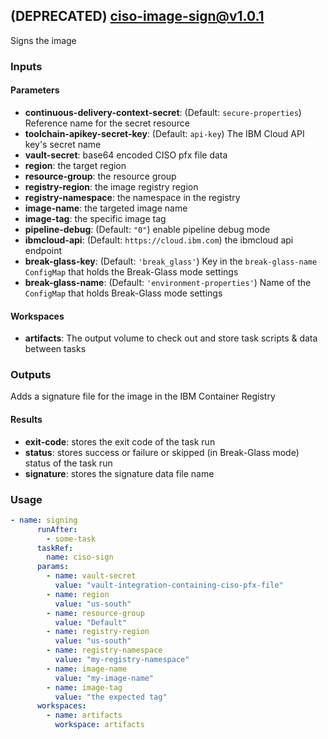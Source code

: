 ## (DEPRECATED) ciso-image-sign@v1.0.1
Signs the image

### Inputs

#### Parameters

- **continuous-delivery-context-secret**: (Default: `secure-properties`) Reference name for the secret resource
- **toolchain-apikey-secret-key**: (Default: `api-key`) The IBM Cloud API key's secret name
- **vault-secret**: base64 encoded CISO pfx file data
- **region**: the target region
- **resource-group**: the resource group
- **registry-region**: the image registry region
- **registry-namespace**: the namespace in the registry
- **image-name**: the targeted image name
- **image-tag**: the specific image tag
- **pipeline-debug**: (Default: `"0"`) enable pipeline debug mode
- **ibmcloud-api**: (Default: `https://cloud.ibm.com`) the ibmcloud api endpoint
- **break-glass-key**: (Default: `'break_glass'`) Key in the `break-glass-name` `ConfigMap` that holds the Break-Glass mode settings
- **break-glass-name**: (Default: `'environment-properties'`) Name of the `ConfigMap` that holds Break-Glass mode settings

#### Workspaces

- **artifacts**: The output volume to check out and store task scripts & data between tasks

### Outputs
Adds a signature file for the image in the IBM Container Registry

#### Results
- **exit-code**: stores the exit code of the task run
- **status**: stores success or failure or skipped (in Break-Glass mode) status of the task run
- **signature**: stores the signature data file name
### Usage

```yaml
- name: signing
      runAfter:
        - some-task
      taskRef:
        name: ciso-sign
      params:
        - name: vault-secret
          value: "vault-integration-containing-ciso-pfx-file"
        - name: region
          value: "us-south"
        - name: resource-group
          value: "Default"
        - name: registry-region
          value: "us-south"
        - name: registry-namespace
          value: "my-registry-namespace"
        - name: image-name
          value: "my-image-name"
        - name: image-tag
          value: "the expected tag"
      workspaces:
        - name: artifacts
          workspace: artifacts
```
